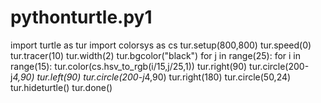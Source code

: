 # pythonturtle.py1
import turtle as tur
import colorsys as cs
tur.setup(800,800)
tur.speed(0)
tur.tracer(10)
tur.width(2)
tur.bgcolor("black")
for j in range(25):
    for i in range(15):
        tur.color(cs.hsv_to_rgb(i/15,j/25,1))
        tur.right(90)
        tur.circle(200-j*4,90)
        tur.left(90)
        tur.circle(200-j*4,90)
        tur.right(180)
        tur.circle(50,24)
tur.hideturtle()
tur.done()
